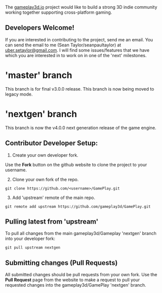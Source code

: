 The [gameplay3d.io](http://www.gameplay3d.io) project would like to build a strong 3D indie community working together supporting cross-platform gaming.

## Developers Welcome! 
If you are interested in contributing to the project, send me an email. 
You can send the email to me (Sean Taylor/seanpaultaylor) at uber.setaylor@gmail.com. 
I will find some issues/features that we have which you are interested in to work on in one of the 'next' milestones.

# 'master' branch
This branch is for final v3.0.0 release. This branch is now being moved to legacy mode.

# 'nextgen' branch
This branch is now the v4.0.0 next generation release of the game engine. 

## Contributor Developer Setup:

1. Create your own developer fork.

Use the **Fork** button on the github website to clone the project to your username.

2. Clone your own fork of the repo.

`git clone https://github.com/<username>/GamePlay.git`

3. Add 'upstream' remote of the main repo.

`git remote add upstream https://github.com/gameplay3d/GamePlay.git`

## Pulling latest from 'upstream'
To pull all changes from the main gameplay3d/Gameplay 'nextgen' branch into your developer fork:

`git pull upstream nextgen`

## Submitting changes (Pull Requests)
All submitted changes should be pull requests from your own fork. Use the **Pull Request** page from the website to make a request to pull your requested changes into the gameplay3d/GamePlay 'nextgen' branch. 